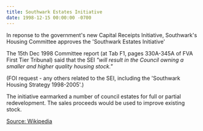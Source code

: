```yaml
---
title: Southwark Estates Initiative
date: 1998-12-15 00:00:00 -0700
---
```

In reponse to the government's new Capital Receipts Initiative, Southwark's Housing Committee approves the 'Southwark Estates Initiative'

The 15th Dec 1998 Committee report (at Tab F1, pages 330A-345A of FVA First Tier Tribunal) said that the SEI _"will result in the Council owning a smaller and higher quality housing stock."_

(FOI request - any others related to the SEI, including the 'Southwark Housing Strategy 1998-2005'.) 

The initiative earmarked a number of council estates for full or partial redevelopment. The sales proceeds would be used to improve existing stock.

[Source: Wikipedia](https://en.wikipedia.org/wiki/Fr%C3%A9d%C3%A9ric_Chopin)
